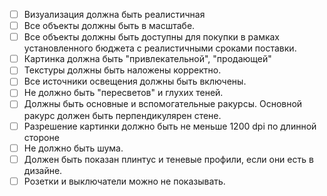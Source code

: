 - [ ] Визуализация должна быть реалистичная
- [ ] Все объекты должны быть в масштабе.
- [ ] Все объекты должны быть доступны для покупки в рамках установленного бюджета с реалистичными сроками поставки.
- [ ] Картинка должна быть "привлекательной", "продающей"
- [ ] Текстуры должны быть наложены корректно.
- [ ] Все источники освещения должны быть включены.
- [ ] Не должно быть "пересветов" и глухих теней.
- [ ] Должны быть основные и вспомогательные ракурсы. Основной ракурс должен быть перпендикулярен стене.
- [ ] Разрешение картинки должно быть не меньше 1200 dpi по длинной стороне
- [ ] Не должно быть шума.
- [ ] Должен быть показан плинтус и теневые профили, если они есть в дизайне.
- [ ] Розетки и выключатели можно не показывать.
